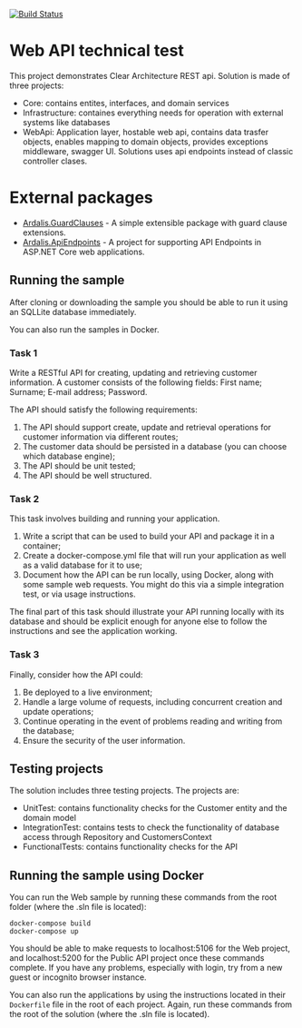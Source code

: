 [![Build Status](https://github.com/dotnet-architecture/eShopOnWeb/workflows/eShopOnWeb%20Build%20and%20Test/badge.svg)](https://github.com/dotnet-architecture/eShopOnWeb/actions)

# Web API technical test 

This project demonstrates Clear Architecture REST api. Solution is made of three projects:
- Core: contains entites, interfaces, and domain services
- Infrastructure: containes everything needs for operation with external systems like databases
- WebApi: Application layer, hostable web api, contains data trasfer objects, enables mapping to domain objects, provides exceptions middleware, swagger UI. Solutions uses api endpoints instead of classic controller clases.

# External packages
- [Ardalis.GuardClauses](https://github.com/ardalis/GuardClauses) - A simple extensible package with guard clause extensions. 
- [Ardalis.ApiEndpoints](https://github.com/ardalis/ApiEndpoints) - A project for supporting API Endpoints in ASP.NET Core web applications.



## Running the sample

After cloning or downloading the sample you should be able to run it using an SQLLite database immediately.

You can also run the samples in Docker.

### Task 1 
Write a RESTful API for creating, updating and retrieving customer information. A 
customer consists of the following fields: 
First name; 
Surname; 
E-mail address; 
Password. 
 
The API should satisfy the following requirements: 
 
1. The API should support create, update and retrieval operations for customer 
information via different routes; 
2. The customer data should be persisted in a database (you can choose which database 
engine); 
3. The API should be unit tested; 
4. The API should be well structured.

### Task 2 
This task involves building and running your application. 
 
1. Write a script that can be used to build your API and package it in a container; 
2. Create a docker-compose.yml file that will run your application as well as a valid 
database for it to use; 
3. Document how the API can be run locally, using Docker, along with some sample web 
requests. You might do this via a 
simple integration test, or via usage instructions. 
 
The final part of this task should illustrate your API running locally with its database and 
should be explicit enough for anyone else to follow the instructions and see the 
application working.

### Task 3
Finally, consider how the API could: 
1. Be deployed to a live environment; 
2. Handle a large volume of requests, including concurrent creation and update 
operations; 
3. Continue operating in the event of problems reading and writing from the database; 
4. Ensure the security of the user information. 

## Testing projects
The solution includes three testing projects. The projects are:
- UnitTest: contains functionality checks for the Customer entity and the domain model
- IntegrationTest: contains tests to check the functionality of database access through Repository and CustomersContext
- FunctionalTests: contains functionality checks for the API

## Running the sample using Docker

You can run the Web sample by running these commands from the root folder (where the .sln file is located):

```
docker-compose build
docker-compose up
```
You should be able to make requests to localhost:5106 for the Web project, and localhost:5200 for the Public API project once these commands complete. If you have any problems, especially with login, try from a new guest or incognito browser instance.

You can also run the applications by using the instructions located in their `Dockerfile` file in the root of each project. Again, run these commands from the root of the solution (where the .sln file is located).


